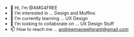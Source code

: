 - 👋 Hi, I’m @AMG4FREE
- 👀 I’m interested in ... Design and Muffins
- 🌱 I’m currently learning ... UX Design
- 💞️ I’m looking to collaborate on ... UX Design Stuff
- 📫 How to reach me ... andrewmaxwellgrant@gmail.com

<!---
AMG4FREE/AMG4FREE is a ✨ special ✨ repository because its `README.md` (this file) appears on your GitHub profile.
You can click the Preview link to take a look at your changes.
--->
